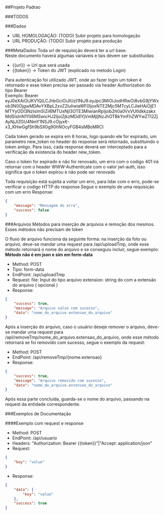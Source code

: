 ##Projeto Padrao

###TODOS


###Dados
- URL HOMOLOGAÇÂO: (TODO) Subir projeto para homologação
- URL PRODUÇÂO: (TODO) Subir projeto para produção

###MetaDados
Toda url de requisição deverá ter a url base.  
Neste documento haverá algumas variaveis e tais devem ser substituidas:  
- {{url}} -> Url que será usada  
- {{token}} -> Token do JWT (explicado no metodo Login)  

Para autenticação foi utilizado JWT, onde ao fazer login um token é retornado e esse token precisa ser passado via header Authorization do tipo Bearer  
Exemplo: Bearer eyJ0eXAiOiJKV1QiLCJhbGciOiJIUzI1NiJ9.eyJpc3MiOiJodHRwOi8vbG9jYWxob3N0OjgwMDAvYXBpL2xvZ2luIiwiaWF0IjoxNTE2Mjc5MTcyLCJleHAiOjE1MTYyODI3NzIsIm5iZiI6MTUxNjI3OTE3MiwianRpIjoib2h0a0VxVUtIdkkzakxMdSIsInN1YiI6MSwicHJ2IjoiZjkzMDdlYjVmMjljNzJhOTBkYmFhZWYwZTI2ZjAyNjJlZGU4NmY1NSJ9.cOjyx6-x3_KHwGgfSh9bSX0g90hNOcyFGB4sMBoMRCI  

Cada token gerado se expira em 6 horas, logo quando ele for expirado, um parametro new_token no header do response será retornado, substituindo o token antigo.
Para isso, cada response deverá ser interceptado para a verificação da existencia do header new_token.

Caso o token for expirado e não for renovado, um erro com o codigo 401 irá retornar com o header WWW-Authenticate com o valor jwt-auth, isso significa que o token expirou e não pode ser renovado

Toda requisição está sujeita a voltar um erro, para lidar com o erro, pode-se verificar o codigo HTTP do response
Segue o exemplo de uma requisição com um erro
Response:
````json
{
    "message": "Mensagem do erro",
    "success": false
}
````

###Arquivos
Métodos para inserção de arquivos e remoção dos mesmos.
Esses métodos não precisam de token

O fluxo de arquivo funciona da seguinte forma: na inserção da foto ou arquivo, deve-se mandar uma request para /api/uploadTmp, onde esse método retornará o nome do arquivo e se conseguiu incluir, segue exemplo:<br>
**Método não é em json e sim em form-data**
- Method: POST
- Tipo: form-data
- EndPoint: /api/uploadTmp
- Request:
    file: Input do tipo arquivo
    extension: string do com a extensão do arquivo ( opcional )
- Response:
````json
{
    "success": true,
    "message": "Arquivo salvo com sucesso",
    "data": "nome_do_arquivo.extensao_do_arquivo"
}
````
Após a inserção do arquivo, caso o usuário deseje remover o arquivo, deve-se mandar uma request para /api/removeTmp/nome_do_arquivo.extensao_do_arquivo, onde esse método retornará se foi removido com sucesso, segue o exemplo da request:<br>
- Method: POST
- EndPoint: /api/removeTmp/{nome.extensao}
- Response:
````json
{
    "success": true,
    "message": "Arquivo removido com sucesso",
    "data": "nome_do_arquivo.extensao_do_arquivo"
}
````

Após essa parte concluida, guarda-se o nome do arquivo, passando na request da entidade correspondente.

###Exemplos de Documentação

####Exemplo com request e response

- Method: POST
- EndPoint: /api/usuario
- Headers: "Authorization: Bearer {{token}}"|"Accept: application/json"
- Request: 
````json
{
	"key": "value"
}
````
- Response:
````json
{
    "data": {
        "key": "value"
    },
    "success": true
}
````

